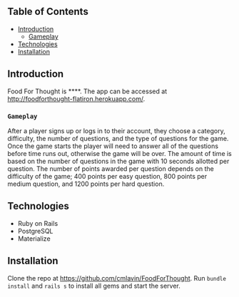 ## Table of Contents

- [Introduction](#introduction)
  - [Gameplay](#gameplay)
- [Technologies](#technologies)
- [Installation](#installation)

## Introduction

Food For Thought is ****.  The app can be accessed at http://foodforthought-flatiron.herokuapp.com/.

### `Gameplay`

After a player signs up or logs in to their account, they choose a category, difficulty, the number of questions, and the type of questions for the game.  Once the game starts the player will need to answer all of the questions before time runs out, otherwise the game will be over.  The amount of time is based on the number of questions in the game with 10 seconds allotted per question.  The number of points awarded per question depends on the difficulty of the game; 400 points per easy question, 800 points per medium question, and 1200 points per hard question.

## Technologies

* Ruby on Rails
* PostgreSQL
* Materialize

## Installation

Clone the repo at https://github.com/cmlavin/FoodForThought.  Run ```bundle install``` and ```rails s``` to install all gems and start the server.
